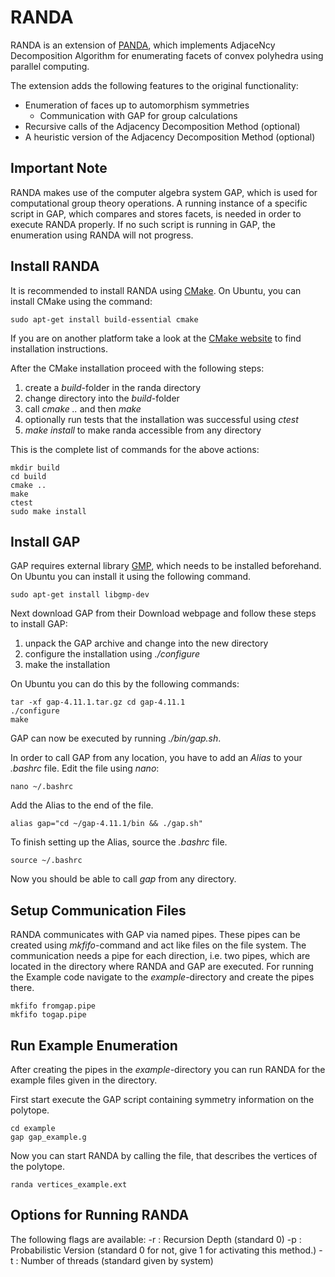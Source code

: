 # RANDA

RANDA is an extension of [PANDA](http://comopt.ifi.uni-heidelberg.de/software/PANDA), which implements AdjaceNcy Decomposition Algorithm
for enumerating facets of convex polyhedra using parallel computing.

The extension adds the following features to the original functionality: 
* Enumeration of faces up to automorphism symmetries
  * Communication with GAP for group calculations
* Recursive calls of the Adjacency Decomposition Method (optional)
* A heuristic version of the Adjacency Decomposition Method (optional)


## Important Note
RANDA makes use of the computer algebra system GAP, which is used for computational group theory operations. 
A running instance of a specific script in GAP, which compares and stores facets, is needed in order to execute RANDA properly.
If no such script is running in GAP, the enumeration using RANDA will not progress.

## Install RANDA
It is recommended to install RANDA using [CMake](www.cmake.org). On Ubuntu, you can install CMake using the command:
```shell
sudo apt-get install build-essential cmake
```
If you are on another platform take a look at the [CMake website](www.cmake.org) to find installation instructions.


After the CMake installation proceed with the following steps:
1. create a *build*-folder in the randa directory
2. change directory into the *build*-folder
3. call *cmake ..* and then *make*
4. optionally run tests that the installation was successful using *ctest*
5. *make install* to make randa accessible from any directory

This is the complete list of commands for the above actions:

```shell
mkdir build
cd build
cmake ..
make
ctest
sudo make install
```

## Install GAP


GAP requires external library [GMP](www.libgmp.org), which needs to be installed beforehand. 
On Ubuntu you can install it using the following command. 
```shell
sudo apt-get install libgmp-dev
```

Next download GAP from their Download webpage and follow these steps to install GAP:

1. unpack the GAP archive and change into the new directory
2. configure the installation using *./configure*
3. make the installation

On Ubuntu you can do this by the following commands:
```shell
tar -xf gap-4.11.1.tar.gz cd gap-4.11.1
./configure
make
```
GAP can now be executed by running *./bin/gap.sh*.

In order to call GAP from any location, you have to add an *Alias* to your *.bashrc* file. 
Edit the file using *nano*: 
```shell
nano ~/.bashrc
```
Add the Alias to the end of the file.
```shell
alias gap="cd ~/gap-4.11.1/bin && ./gap.sh"
```
To finish setting up the Alias, source the *.bashrc* file.

```shell
source ~/.bashrc
```
Now you should be able to call *gap* from any directory.


## Setup Communication Files

RANDA communicates with GAP via named pipes. These pipes can be created using *mkfifo*-command and act like files on the file system. 
The communication needs a pipe for each direction, i.e. two pipes, which are located in the directory where RANDA and GAP are executed.
For running the Example code navigate to the *example*-directory and create the pipes there.

```shell
mkfifo fromgap.pipe
mkfifo togap.pipe
```

## Run Example Enumeration
After creating the pipes in the *example*-directory you can run RANDA for the example files given in the directory.

First start execute the GAP script containing symmetry information on the polytope.

```shell
cd example 
gap gap_example.g
```

Now you can start RANDA by calling the file, that describes the vertices of the polytope.

```shell
randa vertices_example.ext
```


## Options for Running RANDA


The following flags are available:
-r : Recursion Depth (standard 0)
-p : Probabilistic Version (standard 0 for not, give 1 for activating this method.)
-t : Number of threads (standard given by system)


